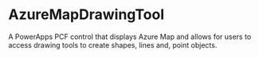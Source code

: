 # AzureMapDrawingTool
A PowerApps PCF control that displays Azure Map and allows for users to access drawing tools to create shapes, lines and, point objects.
